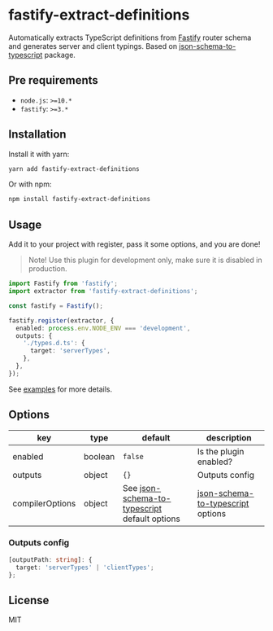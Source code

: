 # fastify-extract-definitions

Automatically extracts TypeScript definitions from [Fastify](https://www.npmjs.com/package/fastify) router schema and generates server and client typings. Based on [json-schema-to-typescript](https://www.npmjs.com/package/json-schema-to-typescript) package.

## Pre requirements

- `node.js`: `>=10.*`
- `fastify`: `>=3.*`

## Installation

Install it with yarn:

```sh
yarn add fastify-extract-definitions
```

Or with npm:

```sh
npm install fastify-extract-definitions
```

## Usage

Add it to your project with register, pass it some options, and you are done!

> Note! Use this plugin for development only, make sure it is disabled in production.

```ts
import Fastify from 'fastify';
import extractor from 'fastify-extract-definitions';

const fastify = Fastify();

fastify.register(extractor, {
  enabled: process.env.NODE_ENV === 'development',
  outputs: {
    './types.d.ts': {
      target: 'serverTypes',
    },
  },
});
```

See [examples](./examples) for more details.

## Options

| key             | type    | default                                                                                                          | description                                                                                          |
| --------------- | ------- | ---------------------------------------------------------------------------------------------------------------- | ---------------------------------------------------------------------------------------------------- |
| enabled         | boolean | `false`                                                                                                          | Is the plugin enabled?                                                                               |
| outputs         | object  | `{}`                                                                                                             | Outputs config                                                                                       |
| compilerOptions | object  | See [json-schema-to-typescript](https://www.npmjs.com/package/json-schema-to-typescript#options) default options | [json-schema-to-typescript](https://www.npmjs.com/package/json-schema-to-typescript#options) options |

### Outputs config

```ts
[outputPath: string]: {
  target: 'serverTypes' | 'clientTypes';
};
```

## License

MIT
